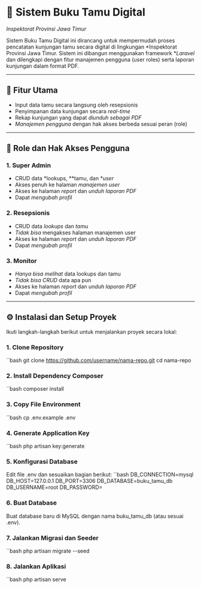 # 📖 Sistem Buku Tamu Digital  
*Inspektorat Provinsi Jawa Timur*

Sistem Buku Tamu Digital ini dirancang untuk mempermudah proses pencatatan kunjungan tamu secara digital di lingkungan *Inspektorat Provinsi Jawa Timur. Sistem ini dibangun menggunakan framework **Laravel* dan dilengkapi dengan fitur manajemen pengguna (user roles) serta laporan kunjungan dalam format PDF.

---

## 🚀 Fitur Utama

- Input data tamu secara langsung oleh resepsionis
- Penyimpanan data kunjungan secara *real-time*
- Rekap kunjungan yang dapat *diunduh sebagai PDF*
- *Manajemen pengguna* dengan hak akses berbeda sesuai peran (role)

---

## 👥 Role dan Hak Akses Pengguna

### 1. Super Admin
- CRUD data *lookups, **tamu, dan **user*
- Akses penuh ke halaman *manajemen user*
- Akses ke halaman *report* dan *unduh laporan PDF*
- Dapat *mengubah profil*

### 2. Resepsionis
- CRUD data *lookups* dan *tamu*
- *Tidak bisa* mengakses halaman manajemen user
- Akses ke halaman *report* dan *unduh laporan PDF*
- Dapat *mengubah profil*

### 3. Monitor
- *Hanya bisa melihat* data lookups dan tamu
- *Tidak bisa CRUD* data apa pun
- Akses ke halaman *report* dan *unduh laporan PDF*
- Dapat *mengubah profil*

---

## ⚙ Instalasi dan Setup Proyek

Ikuti langkah-langkah berikut untuk menjalankan proyek secara lokal:

### 1. Clone Repository
``bash
git clone https://github.com/username/nama-repo.git
cd nama-repo

### 2. Install Dependency Composer
``bash
composer install

### 3. Copy File Environment
``bash
cp .env.example .env

### 4. Generate Application Key
``bash
php artisan key:generate

### 5. Konfigurasi Database
Edit file .env dan sesuaikan bagian berikut:
``bash
DB_CONNECTION=mysql
DB_HOST=127.0.0.1
DB_PORT=3306
DB_DATABASE=buku_tamu_db
DB_USERNAME=root
DB_PASSWORD=

### 6. Buat Database
Buat database baru di MySQL dengan nama buku_tamu_db (atau sesuai .env).

### 7. Jalankan Migrasi dan Seeder
``bash
php artisan migrate --seed

### 8. Jalankan Aplikasi
``bash
php artisan serve

